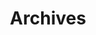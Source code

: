 ---
layout: list
title: Archives
slug: archives  
order: 2
description: >
  Anything about Archives
---